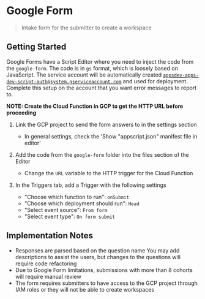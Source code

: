 # Google Form

> Intake form for the submitter to create a workspace

## Getting Started

Google Forms have a Script Editor where you need to inject the code from the `google-form`.
The code is in `gs` format, which is loosely based on JavaScript.
The service account will be automatically created [`appsdev-apps-dev-script-auth@system.gserviceaccount.com`](https://developers.google.com/apps-script/guides/cloud-platform-projects#default_cloud_platform_projects) and used for deployment.
Complete this setup on the account that you want error messages to report to.

**NOTE: Create the Cloud Function in GCP to get the HTTP URL before proceeding**

1. Link the GCP project to send the form answers to in the settings section
   - In general settings, check the 'Show "appscript.json" manifest file in editor'
2. Add the code from the `google-form` folder into the files section of the Editor
   - Change the `URL` variable to the HTTP trigger for the Cloud Function
3. In the Triggers tab, add a Trigger with the following settings

   - "Choose which function to run": `onSubmit`
   - "Choose which deployment should run": `Head`
   - "Select event source": `From form`
   - "Select event type": `On form submit`

## Implementation Notes

- Responses are parsed based on the question name
  You may add descriptions to assist the users, but changes to the questions will require code refactoring
- Due to Google Form limitations, submissions with more than 8 cohorts will require manual review
- The form requires submitters to have access to the GCP project through IAM roles or they will not be able to create workspaces
